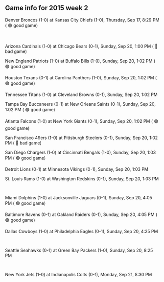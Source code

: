 ## Game info for 2015 week 2
Denver Broncos (1-0) at Kansas City Chiefs (1-0), Thursday, Sep 17, 8:29 PM (	:green_circle: good game)


<br/>

Arizona Cardinals (1-0) at Chicago Bears (0-1), Sunday, Sep 20, 1:00 PM (	:red_circle: bad game)

New England Patriots (1-0) at Buffalo Bills (1-0), Sunday, Sep 20, 1:02 PM (	:green_circle: good game)

Houston Texans (0-1) at Carolina Panthers (1-0), Sunday, Sep 20, 1:02 PM (	:green_circle: good game)

Tennessee Titans (1-0) at Cleveland Browns (0-1), Sunday, Sep 20, 1:02 PM

Tampa Bay Buccaneers (0-1) at New Orleans Saints (0-1), Sunday, Sep 20, 1:02 PM (	:green_circle: good game)

Atlanta Falcons (1-0) at New York Giants (0-1), Sunday, Sep 20, 1:02 PM (	:green_circle: good game)

San Francisco 49ers (1-0) at Pittsburgh Steelers (0-1), Sunday, Sep 20, 1:02 PM (	:red_circle: bad game)

San Diego Chargers (1-0) at Cincinnati Bengals (1-0), Sunday, Sep 20, 1:03 PM (	:green_circle: good game)

Detroit Lions (0-1) at Minnesota Vikings (0-1), Sunday, Sep 20, 1:03 PM

St. Louis Rams (1-0) at Washington Redskins (0-1), Sunday, Sep 20, 1:03 PM


<br/>

Miami Dolphins (1-0) at Jacksonville Jaguars (0-1), Sunday, Sep 20, 4:05 PM (	:green_circle: good game)

Baltimore Ravens (0-1) at Oakland Raiders (0-1), Sunday, Sep 20, 4:05 PM (	:green_circle: good game)

Dallas Cowboys (1-0) at Philadelphia Eagles (0-1), Sunday, Sep 20, 4:25 PM


<br/>

Seattle Seahawks (0-1) at Green Bay Packers (1-0), Sunday, Sep 20, 8:25 PM


<br/>

New York Jets (1-0) at Indianapolis Colts (0-1), Monday, Sep 21, 8:30 PM


